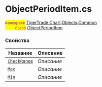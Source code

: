 
# ObjectPeriodItem.cs
<mark style="color:purple;">`namespace`</mark> [TigerTrade.Chart](../../../../TigerTrade.Chart.md).[Objects](../../../../TigerTrade.Chart/Objects.md).[Common](../../../../TigerTrade.Chart/Objects/Common.md)  
<mark style="color:red;">&nbsp;&nbsp;&nbsp;&nbsp;&nbsp;&nbsp;&nbsp;&nbsp;`class`</mark> [ObjectPeriodItem](../ObjectPeriodItem.cs.md)

### Свойства
| Название | Описание |
| --- | --- |
| [`CheckRange`](./Свойства/CheckRange.md) | *Описание* |
| [`Max`](./Свойства/Max.md) | *Описание* |
| [`Min`](./Свойства/Min.md) | *Описание* |
